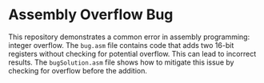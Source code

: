 # Assembly Overflow Bug

This repository demonstrates a common error in assembly programming: integer overflow.  The `bug.asm` file contains code that adds two 16-bit registers without checking for potential overflow. This can lead to incorrect results. The `bugSolution.asm` file shows how to mitigate this issue by checking for overflow before the addition.
